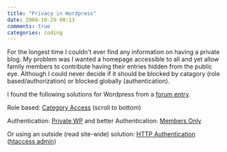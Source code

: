 ```yaml
---
title: "Privacy in Wordpress"
date: 2008-10-29 00:13
comments: true
categories: coding
---
```

For the longest time I couldn't ever find any information on having a private
blog. My problem was I wanted a homepage accessible to all and yet allow family
members to contribute having their entries hidden from the public eye. Although
I could never decide if it should be blocked by catagory (role
based/authorization) or blocked globally (authentication).

I found the following solutions for Wordpress from a
[forum entry](http://wordpress.org/support/topic/100054?replies=6).

Role based: [Category Access](http://www.coppit.org/code/) (scroll to bottom)

Authentication: [Private WP](http://wordpress.org/extend/plugins/private-wp/)
and better Authentication:
[Members Only](http://wordpress.org/extend/plugins/members-only/)

Or using an outside (read site-wide) solution:
[HTTP Authentication](http://wordpress.org/extend/plugins/http-authentication/)
([htaccess admin](http://webscripts.softpedia.com/script/Snippets/Htaccess-User-Management-and-Authentication-System-10102.html))
